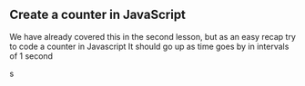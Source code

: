 ## Create a counter in JavaScript

We have already covered this in the second lesson, but as an easy recap try to code a counter in Javascript
It should go up as time goes by in intervals of 1 second


s